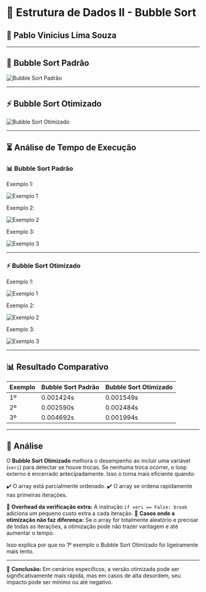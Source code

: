 # 📌 Estrutura de Dados II - Bubble Sort

## 📌 **Pablo Vinicius Lima Souza**


---

## 🚀 Bubble Sort Padrão

![Bubble Sort Padrão](https://github.com/user-attachments/assets/d484be9e-03ad-4215-a3cf-e771617d11c2)

---

## ⚡ Bubble Sort Otimizado

![Bubble Sort Otimizado](https://github.com/user-attachments/assets/ec5f244c-d43d-4068-9186-72b67bf14cca)

---

## ⏳ Análise de Tempo de Execução

### 📊 Bubble Sort Padrão
Exemplo 1:

![Exemplo 1](https://github.com/user-attachments/assets/2cd0642f-91b0-4b6e-a09f-b7d2b7becc29)

Exemplo 2:

![Exemplo 2](https://github.com/user-attachments/assets/b6eb728a-8656-40f9-8032-36847c476111)

Exemplo 3:

![Exemplo 3](https://github.com/user-attachments/assets/40aceccf-905f-41f2-b123-ac34bc526105)

---

### ⚡ Bubble Sort Otimizado
Exemplo 1:

![Exemplo 1](https://github.com/user-attachments/assets/71f40721-3b5a-4f4f-8963-27e61f679b92)

Exemplo 2:

![Exemplo 2](https://github.com/user-attachments/assets/277543cf-23ac-4ad1-b4fb-e2e9c97aab63)

Exemplo 3:

![Exemplo 3](https://github.com/user-attachments/assets/cc26f231-1460-427d-9c02-1eaee53b4fac)


---

## 📊 Resultado Comparativo

| Exemplo | Bubble Sort Padrão | Bubble Sort Otimizado |
|---------|--------------------|----------------------|
| 1º      | 0.001424s          | 0.001549s           |
| 2º      | 0.002590s          | 0.002484s           |
| 3º      | 0.004692s          | 0.001994s           |

---

## 📌 Análise

O **Bubble Sort Otimizado** melhora o desempenho ao incluir uma variável (`veri`) para detectar se houve trocas. Se nenhuma troca ocorrer, o loop externo é encerrado antecipadamente. Isso o torna mais eficiente quando:

✔️ O array está parcialmente ordenado.
✔️ O array se ordena rapidamente nas primeiras iterações.

🔸 **Overhead da verificação extra:** A instrução `if veri == False: break` adiciona um pequeno custo extra a cada iteração.
🔸 **Casos onde a otimização não faz diferença:** Se o array for totalmente aleatório e precisar de todas as iterações, a otimização pode não trazer vantagem e até aumentar o tempo.

Isso explica por que no 1º exemplo o Bubble Sort Otimizado foi ligeiramente mais lento.

---

📌 **Conclusão:** Em cenários específicos, a versão otimizada pode ser significativamente mais rápida, mas em casos de alta desordem, seu impacto pode ser mínimo ou até negativo.

